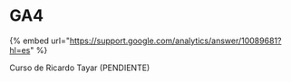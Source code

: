# GA4

{% embed url="https://support.google.com/analytics/answer/10089681?hl=es" %}

Curso de Ricardo Tayar (PENDIENTE)

